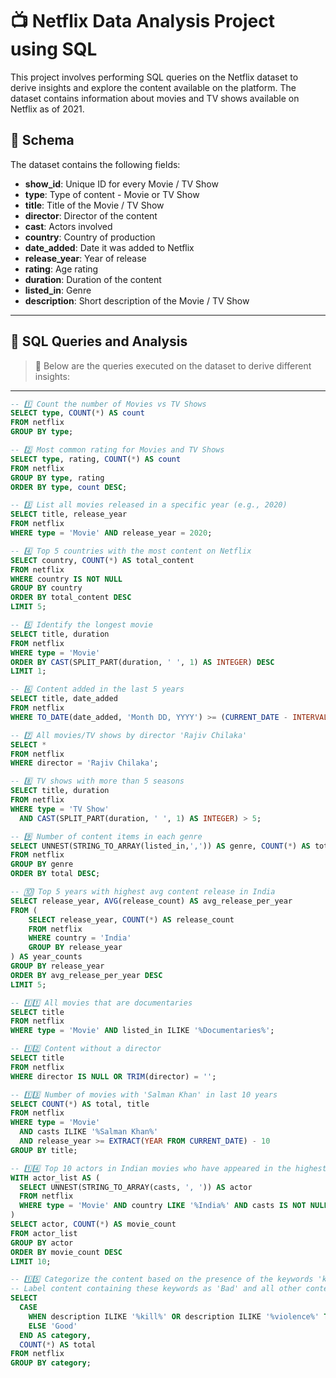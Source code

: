 # 📺 Netflix Data Analysis Project using SQL

This project involves performing SQL queries on the Netflix dataset to derive insights and explore the content available on the platform. The dataset contains information about movies and TV shows available on Netflix as of 2021.

## 🧾 Schema

The dataset contains the following fields:

- **show_id**: Unique ID for every Movie / TV Show  
- **type**: Type of content - Movie or TV Show  
- **title**: Title of the Movie / TV Show  
- **director**: Director of the content  
- **cast**: Actors involved  
- **country**: Country of production  
- **date_added**: Date it was added to Netflix  
- **release_year**: Year of release  
- **rating**: Age rating  
- **duration**: Duration of the content  
- **listed_in**: Genre  
- **description**: Short description of the Movie / TV Show  

---

## 📌 SQL Queries and Analysis

> 🔽 Below are the queries executed on the dataset to derive different insights:

---

```sql
-- 1️⃣ Count the number of Movies vs TV Shows
SELECT type, COUNT(*) AS count
FROM netflix
GROUP BY type;

-- 2️⃣ Most common rating for Movies and TV Shows
SELECT type, rating, COUNT(*) AS count
FROM netflix
GROUP BY type, rating
ORDER BY type, count DESC;

-- 3️⃣ List all movies released in a specific year (e.g., 2020)
SELECT title, release_year
FROM netflix
WHERE type = 'Movie' AND release_year = 2020;

-- 4️⃣ Top 5 countries with the most content on Netflix
SELECT country, COUNT(*) AS total_content
FROM netflix
WHERE country IS NOT NULL
GROUP BY country
ORDER BY total_content DESC
LIMIT 5;

-- 5️⃣ Identify the longest movie
SELECT title, duration
FROM netflix
WHERE type = 'Movie'
ORDER BY CAST(SPLIT_PART(duration, ' ', 1) AS INTEGER) DESC
LIMIT 1;

-- 6️⃣ Content added in the last 5 years
SELECT title, date_added
FROM netflix
WHERE TO_DATE(date_added, 'Month DD, YYYY') >= (CURRENT_DATE - INTERVAL '5 years');

-- 7️⃣ All movies/TV shows by director 'Rajiv Chilaka'
SELECT *
FROM netflix
WHERE director = 'Rajiv Chilaka';

-- 8️⃣ TV shows with more than 5 seasons
SELECT title, duration
FROM netflix
WHERE type = 'TV Show'
  AND CAST(SPLIT_PART(duration, ' ', 1) AS INTEGER) > 5;

-- 9️⃣ Number of content items in each genre
SELECT UNNEST(STRING_TO_ARRAY(listed_in,',')) AS genre, COUNT(*) AS total
FROM netflix
GROUP BY genre
ORDER BY total DESC;

-- 🔟 Top 5 years with highest avg content release in India
SELECT release_year, AVG(release_count) AS avg_release_per_year
FROM (
	SELECT release_year, COUNT(*) AS release_count
	FROM netflix
	WHERE country = 'India'
	GROUP BY release_year
) AS year_counts
GROUP BY release_year
ORDER BY avg_release_per_year DESC
LIMIT 5;

-- 1️⃣1️⃣ All movies that are documentaries
SELECT title
FROM netflix
WHERE type = 'Movie' AND listed_in ILIKE '%Documentaries%';

-- 1️⃣2️⃣ Content without a director
SELECT title
FROM netflix
WHERE director IS NULL OR TRIM(director) = '';

-- 1️⃣3️⃣ Number of movies with 'Salman Khan' in last 10 years
SELECT COUNT(*) AS total, title
FROM netflix
WHERE type = 'Movie'
  AND casts ILIKE '%Salman Khan%'
  AND release_year >= EXTRACT(YEAR FROM CURRENT_DATE) - 10
GROUP BY title;

-- 1️⃣4️⃣ Top 10 actors in Indian movies who have appeared in the highest number of movies
WITH actor_list AS (
  SELECT UNNEST(STRING_TO_ARRAY(casts, ', ')) AS actor
  FROM netflix
  WHERE type = 'Movie' AND country LIKE '%India%' AND casts IS NOT NULL
)
SELECT actor, COUNT(*) AS movie_count
FROM actor_list
GROUP BY actor
ORDER BY movie_count DESC
LIMIT 10;

-- 1️⃣5️⃣ Categorize the content based on the presence of the keywords 'kill' and 'violence' in the description field
-- Label content containing these keywords as 'Bad' and all other content as 'Good'. Count how many items fall into each category.
SELECT 
  CASE 
    WHEN description ILIKE '%kill%' OR description ILIKE '%violence%' THEN 'Bad'
    ELSE 'Good'
  END AS category,
  COUNT(*) AS total
FROM netflix
GROUP BY category;
